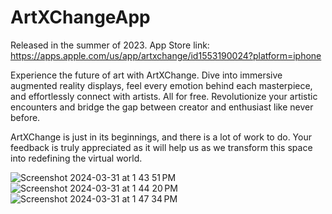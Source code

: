 # ArtXChangeApp
Released in the summer of 2023. App Store link: https://apps.apple.com/us/app/artxchange/id1553190024?platform=iphone

Experience the future of art with ArtXChange. Dive into immersive augmented reality displays, feel every emotion behind each masterpiece, and effortlessly connect with artists. All for free. Revolutionize your artistic encounters and bridge the gap between creator and enthusiast like never before. 

ArtXChange is just in its beginnings, and there is a lot of work to do. Your feedback is truly appreciated as it will help us as we transform this space into redefining the virtual world. 

![Screenshot 2024-03-31 at 1 43 51 PM](https://github.com/shriramBaNW/ArtXChangeApp/assets/72285290/6791fc8c-9e43-467f-aa5d-6e57561caeac) 
![Screenshot 2024-03-31 at 1 44 20 PM](https://github.com/shriramBaNW/ArtXChangeApp/assets/72285290/29dbd459-5ade-4fd5-a731-84e8ef72969a)
![Screenshot 2024-03-31 at 1 47 34 PM](https://github.com/shriramBaNW/ArtXChangeApp/assets/72285290/f1d275b8-6373-4a3f-96fd-61bb064def07)
